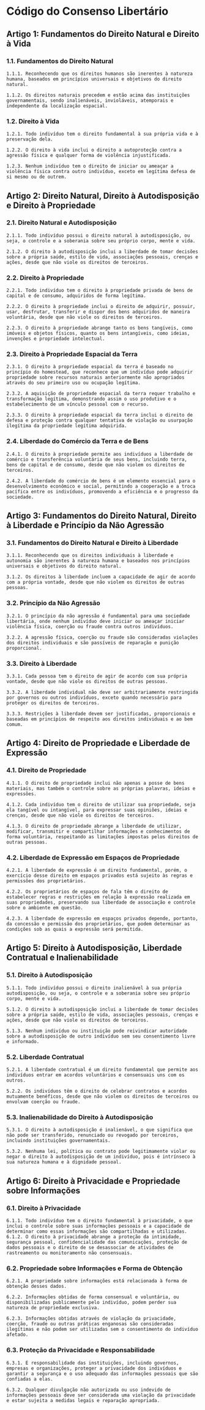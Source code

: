 # Código do Consenso Libertário 

## Artigo 1: Fundamentos do Direito Natural e Direito à Vida

### 1.1. Fundamentos do Direito Natural

    1.1.1. Reconhecendo que os direitos humanos são inerentes à natureza humana, baseados em princípios universais e objetivos do direito natural.

    1.1.2. Os direitos naturais precedem e estão acima das instituições governamentais, sendo inalienáveis, invioláveis, atemporais e independente da localização espacial.

### 1.2. Direito à Vida

    1.2.1. Todo indivíduo tem o direito fundamental à sua própria vida e à preservação dela.

    1.2.2. O direito à vida inclui o direito a autoproteção contra a agressão física e qualquer forma de violência injustificada.

    1.2.3. Nenhum indivíduo tem o direito de iniciar ou ameaçar a violência física contra outro indivíduo, exceto em legítima defesa de si mesmo ou de outrem.

## Artigo 2: Direito Natural, Direito à Autodisposição e Direito à Propriedade

### 2.1. Direito Natural e Autodisposição

    2.1.1. Todo indivíduo possui o direito natural à autodisposição, ou seja, o controle e a soberania sobre seu próprio corpo, mente e vida.

    2.1.2. O direito à autodisposição inclui a liberdade de tomar decisões sobre a própria saúde, estilo de vida, associações pessoais, crenças e ações, desde que não viole os direitos de terceiros.

### 2.2. Direito à Propriedade

    2.2.1. Todo indivíduo tem o direito à propriedade privada de bens de capital e de consumo, adquiridos de forma legítima.

    2.2.2. O direito à propriedade inclui o direito de adquirir, possuir, usar, desfrutar, transferir e dispor dos bens adquiridos de maneira voluntária, desde que não viole os direitos de terceiros.

    2.2.3. O direito à propriedade abrange tanto os bens tangíveis, como imóveis e objetos físicos, quanto os bens intangíveis, como ideias, invenções e propriedade intelectual.

### 2.3. Direito à Propriedade Espacial da Terra
    
    2.3.1. O direito à propriedade espacial da terra é baseado no princípio do homestead, que reconhece que um indivíduo pode adquirir propriedade sobre recursos naturais anteriormente não apropriados através do seu primeiro uso ou ocupação legítima.
    
    2.3.2. A aquisição de propriedade espacial da terra requer trabalho e transformação legítima, demonstrando assim o uso produtivo e o estabelecimento de um vínculo pessoal com o recurso.
    
    2.3.3. O direito à propriedade espacial da terra inclui o direito de defesa e proteção contra qualquer tentativa de violação ou usurpação ilegítima da propriedade legítima adquirida.

### 2.4. Liberdade do Comércio da Terra e de Bens

    2.4.1. O direito à propriedade permite aos indivíduos a liberdade de comércio e transferência voluntária de seus bens, incluindo terra, bens de capital e de consumo, desde que não violem os direitos de terceiros.

    2.4.2. A liberdade do comércio de bens é um elemento essencial para o desenvolvimento econômico e social, permitindo a cooperação e a troca pacífica entre os indivíduos, promovendo a eficiência e o progresso da sociedade.


## Artigo 3: Fundamentos do Direito Natural, Direito à Liberdade e Princípio da Não Agressão

### 3.1. Fundamentos do Direito Natural e Direito à Liberdade

    3.1.1. Reconhecendo que os direitos individuais à liberdade e autonomia são inerentes à natureza humana e baseados nos princípios universais e objetivos do direito natural.

    3.1.2. Os direitos à liberdade incluem a capacidade de agir de acordo com a própria vontade, desde que não violem os direitos de outras pessoas.

### 3.2. Princípio da Não Agressão

    3.2.1. O princípio da não agressão é fundamental para uma sociedade libertária, onde nenhum indivíduo deve iniciar ou ameaçar iniciar violência física, coerção ou fraude contra outros indivíduos.

    3.2.2. A agressão física, coerção ou fraude são consideradas violações dos direitos individuais e são passíveis de reparação e punição proporcional.

### 3.3. Direito à Liberdade

    3.3.1. Cada pessoa tem o direito de agir de acordo com sua própria vontade, desde que não viole os direitos de outras pessoas.
    
    3.3.2. A liberdade individual não deve ser arbitrariamente restringida por governos ou outros indivíduos, exceto quando necessário para proteger os direitos de terceiros.

    3.3.3. Restrições à liberdade devem ser justificadas, proporcionais e baseadas em princípios de respeito aos direitos individuais e ao bem comum.

## Artigo 4: Direito de Propriedade e Liberdade de Expressão

### 4.1. Direito de Propriedade

    4.1.1. O direito de propriedade inclui não apenas a posse de bens materiais, mas também o controle sobre as próprias palavras, ideias e expressões.

    4.1.2. Cada indivíduo tem o direito de utilizar sua propriedade, seja ela tangível ou intangível, para expressar suas opiniões, ideias e crenças, desde que não viole os direitos de terceiros.

    4.1.3. O direito de propriedade abrange a liberdade de utilizar, modificar, transmitir e compartilhar informações e conhecimentos de forma voluntária, respeitando as limitações impostas pelos direitos de outras pessoas.

### 4.2. Liberdade de Expressão em Espaços de Propriedade

    4.2.1. A liberdade de expressão é um direito fundamental, porém, o exercício desse direito em espaços privados está sujeito às regras e permissões dos proprietários.

    4.2.2. Os proprietários de espaços de fala têm o direito de estabelecer regras e restrições em relação à expressão realizada em suas propriedades, preservando sua liberdade de associação e controle sobre o ambiente em questão.

    4.2.3. A liberdade de expressão em espaços privados depende, portanto, da concessão e permissão dos proprietários, que podem determinar as condições sob as quais a expressão será permitida.

## Artigo 5: Direito à Autodisposição, Liberdade Contratual e Inalienabilidade

### 5.1. Direito à Autodisposição

    5.1.1. Todo indivíduo possui o direito inalienável à sua própria autodisposição, ou seja, o controle e a soberania sobre seu próprio corpo, mente e vida.

    5.1.2. O direito à autodisposição inclui a liberdade de tomar decisões sobre a própria saúde, estilo de vida, associações pessoais, crenças e ações, desde que não viole os direitos de terceiros.

    5.1.3. Nenhum indivíduo ou instituição pode reivindicar autoridade sobre a autodisposição de outro indivíduo sem seu consentimento livre e informado.

### 5.2. Liberdade Contratual

    5.2.1. A liberdade contratual é um direito fundamental que permite aos indivíduos entrar em acordos voluntários e consensuais uns com os outros.

    5.2.2. Os indivíduos têm o direito de celebrar contratos e acordos mutuamente benéficos, desde que não violem os direitos de terceiros ou envolvam coerção ou fraude.

### 5.3. Inalienabilidade do Direito à Autodisposição

    5.3.1. O direito à autodisposição é inalienável, o que significa que não pode ser transferido, renunciado ou revogado por terceiros, incluindo instituições governamentais.

    5.3.2. Nenhuma lei, política ou contrato pode legitimamente violar ou negar o direito à autodisposição de um indivíduo, pois é intrínseco à sua natureza humana e à dignidade pessoal.

## Artigo 6: Direito à Privacidade e Propriedade sobre Informações

### 6.1. Direito à Privacidade

    6.1.1. Todo indivíduo tem o direito fundamental à privacidade, o que inclui o controle sobre suas informações pessoais e a capacidade de determinar como essas informações são compartilhadas e utilizadas.
    6.1.2. O direito à privacidade abrange a proteção da intimidade, segurança pessoal, confidencialidade das comunicações, proteção de dados pessoais e o direito de se desassociar de atividades de rastreamento ou monitoramento não consensuais.

### 6.2. Propriedade sobre Informações e Forma de Obtenção

    6.2.1. A propriedade sobre informações está relacionada à forma de obtenção desses dados.
    
    6.2.2. Informações obtidas de forma consensual e voluntária, ou disponibilizadas publicamente pelo indivíduo, podem perder sua natureza de propriedade exclusiva.

    6.2.3. Informações obtidas através de violação da privacidade, coerção, fraude ou outras práticas enganosas são consideradas ilegítimas e não podem ser utilizadas sem o consentimento do indivíduo afetado.

### 6.3. Proteção da Privacidade e Responsabilidade

    6.3.1. É responsabilidade das instituições, incluindo governos, empresas e organizações, proteger a privacidade dos indivíduos e garantir a segurança e o uso adequado das informações pessoais que são confiadas a elas.

    6.3.2. Qualquer divulgação não autorizada ou uso indevido de informações pessoais deve ser considerada uma violação da privacidade e estar sujeita a medidas legais e reparação apropriada.
